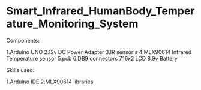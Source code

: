 # Smart_Infrared_HumanBody_Temperature_Monitoring_System




Components:

1.Arduino UNO
2.12v DC Power Adapter
3.IR sensor's
4.MLX90614 Infrared Temperature sensor
5.pcb
6.DB9 connectors
7.16x2 LCD
8.9v Battery

Skills used:

1.Arduino IDE
2.MLX90614 libraries
